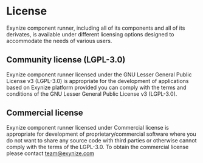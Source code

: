# License

Exynize component runner, including all of its components and all of its derivates, is available under different licensing options designed to accommodate the needs of various users.

## Community license (LGPL-3.0)

Exynize component runner licensed under the GNU Lesser General Public License v3 (LGPL-3.0) is appropriate for the development
of applications based on Exynize platform provided you can comply with the terms and conditions
of the GNU Lesser General Public License v3 (LGPL-3.0).

## Commercial license

Exynize component runner licensed under Commercial license is appropriate for development of proprietary/commercial
software where you do not want to share any source code with third parties or otherwise cannot comply with the terms
of the LGPL-3.0.
To obtain the commercial license please contact team@exynize.com
